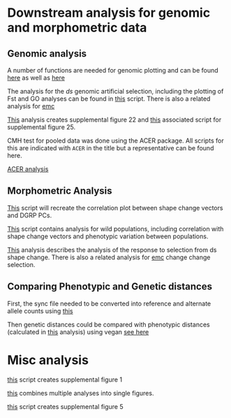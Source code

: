 # Downstream analysis for genomic and morphometric data 

## Genomic analysis 

A number of functions are needed for genomic plotting and can be found [here](./KP_genomescan_source.R) as well as [here](./fly_to_GO.delim)

The analysis for the *ds* genomic artificial selection, including the plotting of Fst and GO analyses can be found in [this](./ds_FINAL_artselgenome.R) script. There is also a related analysis for [emc](./emc_FINAL_artselgenome.R)

[This](./ds_wild_fst_plottingByPop.R) analysis creates supplemental figure 22 and [this](./neur_wild_byPopFst.R) associated script for supplemental figure 25.

CMH test for pooled data was done using the ACER package. All scripts for this are indicated with `ACER` in the title but a representative can be found here.

[ACER analysis](./ACER_ds.R)


## Morphometric Analysis 

[This](./DGRPfig.R) script will recreate the correlation plot between shape change vectors and DGRP PCs. 

[This](./WildPopulationShapeAnalysis.R) script contains analysis for wild populations, including correlation with shape change vectors and phenotypic variation between populations. 

[This](./dsreponsetosel.R) analysis describes the analysis of the response to selection from ds shape change. There is also a related analysis for [emc](./emc_responsetosel.R) change change selection. 


## Comparing Phenotypic and Genetic distances 

First, the sync file needed to be converted into reference and alternate allele counts using [this](./SyncToCounts.R)

Then genetic distances could be compared with phenotypic distances (calculated in [this](WildPopulationShapeAnalysis.R) analysis) using vegan [see here](./PCoA_distanceFig.R)


# Misc analysis 

[this](./MAFfig.R) script creates supplemental figure 1

[this](./paperFigures.R) combines multiple analyses into single figures. 

[this](projectionFigs.R) script creates supplemental figure 5 